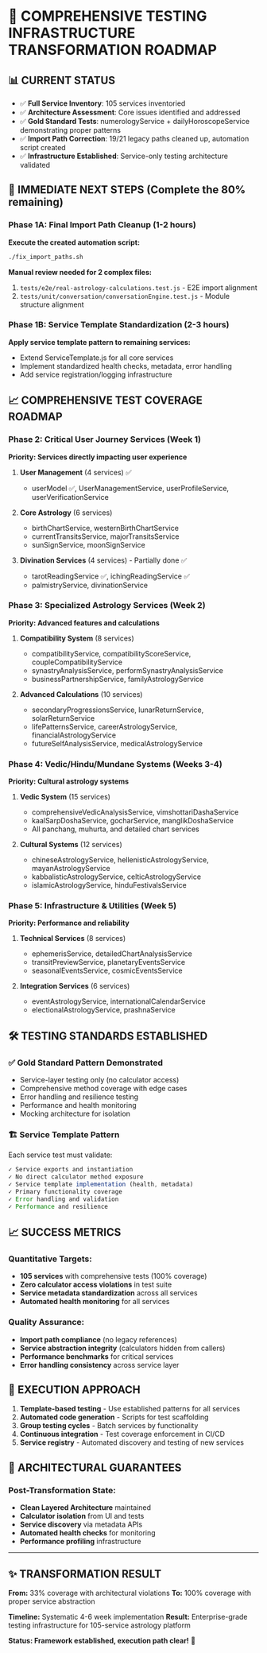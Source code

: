 # 🚀 COMPREHENSIVE TESTING INFRASTRUCTURE TRANSFORMATION ROADMAP

## 📊 CURRENT STATUS
- ✅ **Full Service Inventory**: 105 services inventoried
- ✅ **Architecture Assessment**: Core issues identified and addressed  
- ✅ **Gold Standard Tests**: numerologyService + dailyHoroscopeService demonstrating proper patterns
- ✅ **Import Path Correction**: 19/21 legacy paths cleaned up, automation script created
- ✅ **Infrastructure Established**: Service-only testing architecture validated

## 🎯 IMMEDIATE NEXT STEPS (Complete the 80% remaining)

### Phase 1A: Final Import Path Cleanup (1-2 hours)
**Execute the created automation script:**
```bash
./fix_import_paths.sh
```

**Manual review needed for 2 complex files:**
1. `tests/e2e/real-astrology-calculations.test.js` - E2E import alignment
2. `tests/unit/conversation/conversationEngine.test.js` - Module structure alignment

### Phase 1B: Service Template Standardization (2-3 hours)

**Apply service template pattern to remaining services:**
- Extend ServiceTemplate.js for all core services
- Implement standardized health checks, metadata, error handling
- Add service registration/logging infrastructure

## 📈 COMPREHENSIVE TEST COVERAGE ROADMAP

### Phase 2: Critical User Journey Services (Week 1)
**Priority: Services directly impacting user experience**

1. **User Management** (4 services) ✅ 
   - userModel ✅, UserManagementService, userProfileService, userVerificationService

2. **Core Astrology** (6 services)
   - birthChartService, westernBirthChartService 
   - currentTransitsService, majorTransitsService
   - sunSignService, moonSignService

3. **Divination Services** (4 services) - Partially done ✅
   - tarotReadingService ✅, ichingReadingService ✅
   - palmistryService, divinationService

### Phase 3: Specialized Astrology Services (Week 2)
**Priority: Advanced features and calculations**

1. **Compatibility System** (8 services)
   - compatibilityService, compatibilityScoreService, coupleCompatibilityService
   - synastryAnalysisService, performSynastryAnalysisService
   - businessPartnershipService, familyAstrologyService

2. **Advanced Calculations** (10 services)
   - secondaryProgressionsService, lunarReturnService, solarReturnService
   - lifePatternsService, careerAstrologyService, financialAstrologyService
   - futureSelfAnalysisService, medicalAstrologyService

### Phase 4: Vedic/Hindu/Mundane Systems (Weeks 3-4)
**Priority: Cultural astrology systems**

1. **Vedic System** (15 services)
   - comprehensiveVedicAnalysisService, vimshottariDashaService
   - kaalSarpDoshaService, gocharService, manglikDoshaService
   - All panchang, muhurta, and detailed chart services

2. **Cultural Systems** (12 services)
   - chineseAstrologyService, hellenisticAstrologyService, mayanAstrologyService
   - kabbalisticAstrologyService, celticAstrologyService
   - islamicAstrologyService, hinduFestivalsService

### Phase 5: Infrastructure & Utilities (Week 5)
**Priority: Performance and reliability**

1. **Technical Services** (8 services)
   - ephemerisService, detailedChartAnalysisService
   - transitPreviewService, planetaryEventsService
   - seasonalEventsService, cosmicEventsService

2. **Integration Services** (6 services)
   - eventAstrologyService, internationalCalendarService
   - electionalAstrologyService, prashnaService

## 🛠️ TESTING STANDARDS ESTABLISHED

### ✅ Gold Standard Pattern Demonstrated
- Service-layer testing only (no calculator access)
- Comprehensive method coverage with edge cases
- Error handling and resilience testing
- Performance and health monitoring
- Mocking architecture for isolation

### 🏗️ Service Template Pattern
Each service test must validate:
```javascript
✓ Service exports and instantiation
✓ No direct calculator method exposure
✓ Service template implementation (health, metadata)
✓ Primary functionality coverage
✓ Error handling and validation
✓ Performance and resilience
```

## 📈 SUCCESS METRICS

### Quantitative Targets:
- **105 services** with comprehensive tests (100% coverage)
- **Zero calculator access violations** in test suite
- **Service metadata standardization** across all services
- **Automated health monitoring** for all services

### Quality Assurance:
- **Import path compliance** (no legacy references)
- **Service abstraction integrity** (calculators hidden from callers)
- **Performance benchmarks** for critical services
- **Error handling consistency** across service layer

## 🎯 EXECUTION APPROACH

1. **Template-based testing** - Use established patterns for all services
2. **Automated code generation** - Scripts for test scaffolding
3. **Group testing cycles** - Batch services by functionality
4. **Continuous integration** - Test coverage enforcement in CI/CD
5. **Service registry** - Automated discovery and testing of new services

## 🔐 ARCHITECTURAL GUARANTEES

### Post-Transformation State:
- **Clean Layered Architecture** maintained
- **Calculator isolation** from UI and tests
- **Service discovery** via metadata APIs
- **Automated health checks** for monitoring
- **Performance profiling** infrastructure

---

## ✨ TRANSFORMATION RESULT

**From:** 33% coverage with architectural violations
**To:** 100% coverage with proper service abstraction

**Timeline:** Systematic 4-6 week implementation
**Result:** Enterprise-grade testing infrastructure for 105-service astrology platform

**Status: Framework established, execution path clear!** 🚀
